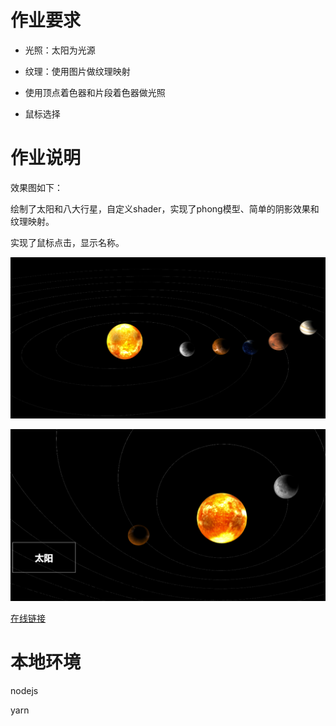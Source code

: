 # 作业要求

- 光照：太阳为光源

- 纹理：使用图片做纹理映射

- 使用顶点着色器和片段着色器做光照

- 鼠标选择

# 作业说明

效果图如下：

绘制了太阳和八大行星，自定义shader，实现了phong模型、简单的阴影效果和纹理映射。

实现了鼠标点击，显示名称。

![效果](project02.png)

![点击](pick.png)

[在线链接](https://emmaamme.github.io/graphics2020/project02/)

# 本地环境

nodejs

yarn